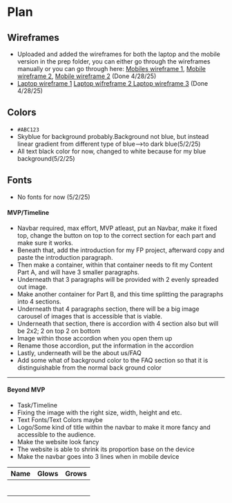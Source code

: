 # Plan

## Wireframes
* Uploaded and added the wireframes for both the laptop and the mobile version in the prep folder, you can either go through the wireframes manually or you can go through here: <a href="mobile-wireframe1.png">Mobiles wireframe 1</a>, <a href="mobile-wireframe2.png"> Mobile wireframe 2</a>, <a href="mobile-wireframe3.png">Mobile wireframe 2</a> (Done 4/28/25)
* <a href="laptop-wireframe1.png">Laptop wireframe 1</a> <a href="laptop-wireframe2.png">Laptop wifreframe 2 </a> <a href="laptop-wireframe3.png">Laptop wireframe 3</a> (Done 4/28/25)

## Colors
* `#ABC123`
* Skyblue for background probably.Background not blue, but instead linear gradient from different type of blue-->to dark blue(5/2/25)
* All text black color for now, changed to white because for my blue background(5/2/25)


## Fonts
* No fonts for now (5/2/25)


#### MVP/Timeline
* Navbar required, max effort,  MVP atleast, put an Navbar, make it fixed top, change the button on top to the correct section for each part and make sure it works.
* Beneath that, add the introduction for my FP project, afterward copy and paste the introduction paragraph.
* Then make a container, within that container needs to fit my Content Part A, and will have 3 smaller paragraphs.
* Underneath that 3 paragraphs will be provided with 2 evenly spreaded out image.
* Make another container for Part B, and this time splitting the paragraphs into 4 sections.
* Underneath that 4 paragraphs section, there will be a big image carousel of images that is accessible that is viable.
* Underneath that section, there is accordion with 4 section also but will be 2x2; 2 on top 2 on bottom
* Image within those accordion when you open them up
* Rename those accordion, put the information in the accordion
* Lastly, underneath will be the about us/FAQ
* Add some what of background color to the FAQ section so that it is distinguishable from the normal back ground color




---

#### Beyond MVP
* Task/Timeline
* Fixing the image with the right size, width, height and etc.
* Text Fonts/Text Colors maybe
* Logo/Some kind of title within the navbar to make it more fancy and accessible to the audience.
* Make the website look fancy
* The website is able to shrink its proportion base on the device
* Make the navbar goes into 3 lines when in mobile device










| Name | Glows | Grows |
| -------- | ------- | ------- |
|   |   |
|   |   |
|   |   |
|   |   |
|   |   |
|   |   |

